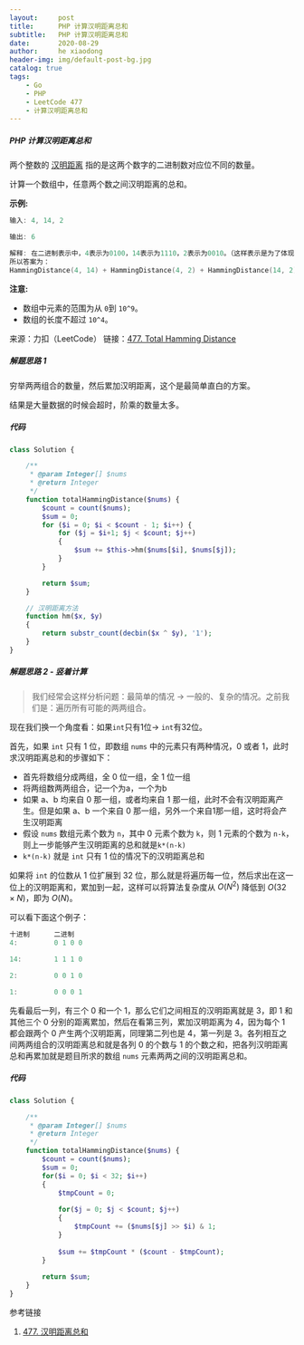```yaml
---
layout:     post
title:      PHP 计算汉明距离总和
subtitle:   PHP 计算汉明距离总和
date:       2020-08-29
author:     he xiaodong
header-img: img/default-post-bg.jpg
catalog: true
tags:
    - Go
    - PHP
    - LeetCode 477
    - 计算汉明距离总和
---
```



##### PHP 计算汉明距离总和
两个整数的 [汉明距离](https://en.wikipedia.org/wiki/Hamming_distance) 指的是这两个数字的二进制数对应位不同的数量。

计算一个数组中，任意两个数之间汉明距离的总和。

**示例:**

```c
输入: 4, 14, 2

输出: 6

解释: 在二进制表示中，4表示为0100，14表示为1110，2表示为0010。（这样表示是为了体现后四位之间关系）
所以答案为：
HammingDistance(4, 14) + HammingDistance(4, 2) + HammingDistance(14, 2) = 2 + 2 + 2 = 6.
```

**注意:**

- 数组中元素的范围为从 `0`到 `10^9`。
- 数组的长度不超过 `10^4`。

来源：力扣（LeetCode）
链接：[477. Total Hamming Distance](https://leetcode-cn.com/problems/total-hamming-distance)

##### 解题思路 1
穷举两两组合的数量，然后累加汉明距离，这个是最简单直白的方案。

结果是大量数据的时候会超时，阶乘的数量太多。

##### 代码
```php
class Solution {

    /**
     * @param Integer[] $nums
     * @return Integer
     */
    function totalHammingDistance($nums) {
        $count = count($nums);
        $sum = 0;
        for ($i = 0; $i < $count - 1; $i++) {
            for ($j = $i+1; $j < $count; $j++) 
            {
                $sum += $this->hm($nums[$i], $nums[$j]);
            }
        }

        return $sum;
    }

    // 汉明距离方法
    function hm($x, $y)
    {
        return substr_count(decbin($x ^ $y), '1');
    }
}
```

##### 解题思路 2 - 竖着计算
> 我们经常会这样分析问题：最简单的情况 -> 一般的、复杂的情况。之前我们是：遍历所有可能的两两组合。

现在我们换一个角度看：如果`int`只有1位-> `int`有32位。

首先，如果 `int` 只有 1 位，即数组 `nums` 中的元素只有两种情况，0 或者 1，此时求汉明距离总和的步骤如下：
- 首先将数组分成两组，全 0 位一组，全 1 位一组
- 将两组数两两组合，记一个为a，一个为b
- 如果 a、b 均来自 0 那一组，或者均来自 1 那一组，此时不会有汉明距离产生。但是如果 a、b 一个来自 0 那一组，另外一个来自1那一组，这时将会产生汉明距离
- 假设 `nums` 数组元素个数为 `n`，其中 0 元素个数为 `k`，则 1 元素的个数为 `n-k`，则上一步能够产生汉明距离的总和就是`k*(n-k)`
- `k*(n-k)` 就是 `int` 只有 1 位的情况下的汉明距离总和

如果将 `int` 的位数从 1 位扩展到 32 位，那么就是将遍历每一位，然后求出在这一位上的汉明距离和，累加到一起，这样可以将算法复杂度从 $O(N^2)$ 降低到 $O(32\times N)$，即为 $O(N)$。

可以看下面这个例子：

```c
十进制      二进制
4:         0 1 0 0

14:        1 1 1 0

2:         0 0 1 0

1:         0 0 0 1

```

先看最后一列，有三个 0 和一个 1，那么它们之间相互的汉明距离就是 3，即 1 和其他三个 0 分别的距离累加，然后在看第三列，累加汉明距离为 4，因为每个 1 都会跟两个 0 产生两个汉明距离，同理第二列也是 4，第一列是 3。各列相互之间两两组合的汉明距离总和就是各列 0 的个数与 1 的个数之和，把各列汉明距离总和再累加就是题目所求的数组 `nums` 元素两两之间的汉明距离总和。


##### 代码
```php
class Solution {

    /**
     * @param Integer[] $nums
     * @return Integer
     */
    function totalHammingDistance($nums) {
        $count = count($nums);
        $sum = 0;
        for($i = 0; $i < 32; $i++)
        {
            $tmpCount = 0; 
            
            for($j = 0; $j < $count; $j++)
            {
                $tmpCount += ($nums[$j] >> $i) & 1;
            }
            
            $sum += $tmpCount * ($count - $tmpCount);
        }
         
        return $sum;
    }
}
```

参考链接 
1. [477. 汉明距离总和](http://datacruiser.io/2019/10/07/477-%E6%B1%89%E6%98%8E%E8%B7%9D%E7%A6%BB%E6%80%BB%E5%92%8C/)
